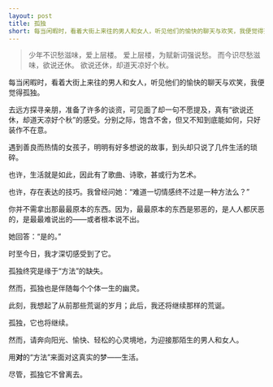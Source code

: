 ```yaml
---
layout: post
title: 孤独
short: 每当闲暇时，看着大街上来往的男人和女人，听见他们的愉快的聊天与欢笑，我便觉得孤独
---
```


<blockquote>
  <p>
少年不识愁滋味，爱上层楼。
爱上层楼，为赋新词强说愁。
而今识尽愁滋味，欲说还休。
欲说还休，却道天凉好个秋。
  </p>
</blockquote>

每当闲暇时，看着大街上来往的男人和女人，听见他们的愉快的聊天与欢笑，我便觉得孤独。

去远方探寻亲朋，准备了许多的谈资，可见面了却一句不愿提及，真有“欲说还休，却道天凉好个秋”的感受。分别之际，饱含不舍，但又不知到底能如何，只好装作不在意。

遇到善良而热情的女孩子，明明有好多想说的故事，到头却只说了几件生活的琐碎。

也许，生活就是如此，因此有了歌曲、诗歌，甚或行为艺术。

也许，存在表达的技巧。我曾经问她：“难道一切情感终不过是一种方法么？”

你并不需拿出那最最原本的东西。因为，最最原本的东西是邪恶的，是人人都厌恶的，是最最难说出的——或者根本说不出。

她回答：“是的。”

时至今日，我才深切感受到了它。

孤独终究是缘于“方法”的缺失。

然而，孤独也是伴随每个个体一生的幽灵。

此刻，我想起了从前那些荒诞的岁月；此后，我还将继续那样的荒诞。

孤独，它也将继续。

然而，请奔向阳光、愉快、轻松的心灵境地，为迎接那陌生的男人和女人。

用**对**的“方法”来面对这真实的梦——生活。

尽管，孤独它不曾离去。
